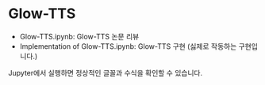 # Glow-TTS

- Glow-TTS.ipynb: Glow-TTS 논문 리뷰
- Implementation of Glow-TTS.ipynb: Glow-TTS 구현 (싫제로 작동하는 구현입니다.)

Jupyter에서 실행하면 정상적인 글꼴과 수식을 확인할 수 있습니다.
